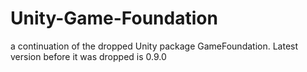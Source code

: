 # Unity-Game-Foundation
a continuation of the dropped Unity package GameFoundation. Latest version before it was dropped is 0.9.0
